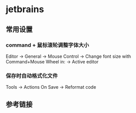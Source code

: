 # jetbrains

## 常用设置

### command + 鼠标滚轮调整字体大小

Editor -> General -> Mouse Control -> Change font size with Command+Mouse Wheel in: -> Active editor

### 保存时自动格式化文件

Tools -> Actions On Save -> Reformat code

## 参考链接
